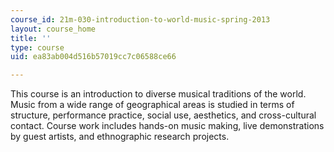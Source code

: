 ```yaml
---
course_id: 21m-030-introduction-to-world-music-spring-2013
layout: course_home
title: ''
type: course
uid: ea83ab004d516b57019cc7c06588ce66

---
```

This course is an introduction to diverse musical traditions of the world. Music from a wide range of geographical areas is studied in terms of structure, performance practice, social use, aesthetics, and cross-cultural contact. Course work includes hands-on music making, live demonstrations by guest artists, and ethnographic research projects.
